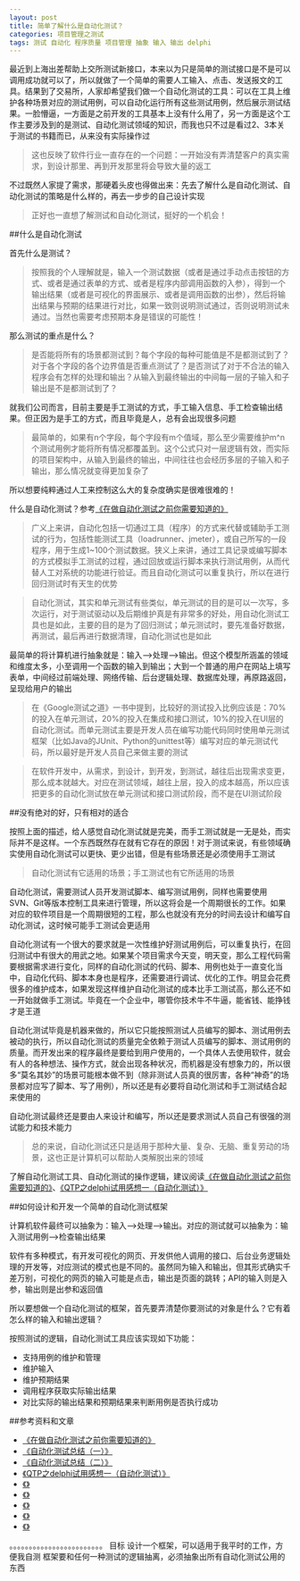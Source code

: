 ```yaml
---
layout: post
title: 简单了解什么是自动化测试？
categories: 项目管理之测试
tags: 测试 自动化 程序质量 项目管理 抽象 输入 输出 delphi
---
```


最近到上海出差帮助上交所测试新接口，本来以为只是简单的测试接口是不是可以调用成功就可以了，所以就做了一个简单的需要人工输入、点击、发送报文的工具。结果到了交易所，人家却希望我们做一个自动化测试的工具：可以在工具上维护各种场景对应的测试用例，可以自动化运行所有这些测试用例，然后展示测试结果。一脸懵逼，一方面是之前开发的工具基本上没有什么用了，另一方面是这个工作主要涉及到的是测试、自动化测试领域的知识，而我也只不过是看过2、3本关于测试的书籍而已，从来没有实际操作过

>这也反映了软件行业一直存在的一个问题：一开始没有弄清楚客户的真实需求，到设计那里、再到开发那里将会导致大量的返工

不过既然人家提了需求，那硬着头皮也得做出来：先去了解什么是自动化测试、自动化测试的策略是什么样的，再去一步步的自己设计实现

>正好也一直想了解测试和自动化测试，挺好的一个机会！

##什么是自动化测试

首先什么是测试？

>按照我的个人理解就是，输入一个测试数据（或者是通过手动点击按钮的方式、或者是通过表单的方式、或者是程序内部调用函数的入参），得到一个输出结果（或者是可视化的界面展示、或者是调用函数的出参），然后将输出结果与预期的结果进行对比，如果一致则说明测试通过，否则说明测试未通过。当然也需要考虑预期本身是错误的可能性！

那么测试的重点是什么？

>是否能将所有的场景都测试到？每个字段的每种可能值是不是都测试到了？对于各个字段的各个边界值是否重点测试了？是否测试了对于不合法的输入程序会有怎样的处理和输出？从输入到最终输出的中间每一层的子输入和子输出是不是都测试到了？

就我们公司而言，目前主要是手工测试的方式，手工输入信息、手工检查输出结果。但正因为是手工的方式，而且毕竟是人，总有会出现很多问题

>最简单的，如果有n个字段，每个字段有m个值域，那么至少需要维护m^n个测试用例才能将所有情况都覆盖到。这个公式只对一层逻辑有效，而实际的项目架构中，从输入到最终的输出，中间往往也会经历多层的子输入和子输出，那么情况就变得更加复杂了

所以想要纯粹通过人工来控制这么大的复杂度确实是很难很难的！

什么是自动化测试？参考[《在做自动化测试之前你需要知道的》](http://www.cnblogs.com/fnng/p/3653793.html)

>广义上来讲，自动化包括一切通过工具（程序）的方式来代替或辅助手工测试的行为，包括性能测试工具（loadrunner、jmeter），或自己所写的一段程序，用于生成1~100个测试数据。狭义上来讲，通过工具记录或编写脚本的方式模拟手工测试的过程，通过回放或运行脚本来执行测试用例，从而代替人工对系统的功能进行验证。而且自动化测试可以重复执行，所以在进行回归测试时有天生的优势

>自动化测试，其实和单元测试有些类似，单元测试的目的是可以一次写，多次运行，对于测试驱动以及后期维护真是有非常多的好处，用自动化测试工具也是如此，主要的目的是为了回归测试；单元测试时，要先准备好数据，再测试，最后再进行数据清理，自动化测试也是如此

最简单的将计算机进行抽象就是：输入-->处理-->输出。但这个模型所涵盖的领域和维度太多，小至调用一个函数的输入到输出；大到一个普通的用户在网站上填写表单，中间经过前端处理、网络传输、后台逻辑处理、数据库处理，再原路返回，呈现给用户的输出

>在《Google测试之道》一书中提到，比较好的测试投入比例应该是：70%的投入在单元测试，20%的投入在集成和接口测试，10%的投入在UI层的自动化测试。而单元测试主要是开发人员在编写功能代码同时使用单元测试框架（比如Java的JUnit、Python的unittest等）编写对应的单元测试代码，所以最好是开发人员自己来做主要的测试

>在软件开发中，从需求，到设计，到开发，到测试，越往后出现需求变更，那么成本就越大。对应在测试领域，越往上层，投入的成本越高，所以应该把更多的自动化测试放在单元测试和接口测试阶段，而不是在UI测试阶段

##没有绝对的好，只有相对的适合

按照上面的描述，给人感觉自动化测试就是完美，而手工测试就是一无是处，而实际并不是这样。一个东西既然存在就有它存在的原因！对于测试来说，有些领域确实使用自动化测试可以更快、更少出错，但是有些场景还是必须使用手工测试

>自动化测试有它适用的场景；手工测试也有它所适用的场景

自动化测试，需要测试人员开发测试脚本、编写测试用例，同样也需要使用SVN、Git等版本控制工具来进行管理，所以这将会是一个周期很长的工作。如果对应的软件项目是一个周期很短的工程，那么也就没有充分的时间去设计和编写自动化测试，这时候可能手工测试会更适用

自动化测试有一个很大的要求就是一次性维护好测试用例后，可以重复执行，在回归测试中有很大的用武之地。如果某个项目需求今天变，明天变，那么工程代码需要根据需求进行变化，同样的自动化测试的代码、脚本、用例也处于一直变化当中，自动化代码、脚本本身也是程序，还需要进行调试、优化的工作。明显会花费很多的维护成本，如果发现这样维护自动化测试的成本比手工测试高，那么还不如一开始就做手工测试。毕竟在一个企业中，哪管你技术牛不牛逼，能省钱、能挣钱才是王道

自动化测试毕竟是机器来做的，所以它只能按照测试人员编写的脚本、测试用例去被动的执行，所以自动化测试的质量完全依赖于测试人员编写的脚本、测试用例的质量。而开发出来的程序最终是要给到用户使用的，一个具体人去使用软件，就会有人的各种想法、操作方式，就会出现各种状况，而机器是没有想象力的，所以很多“莫名其妙”的场景可能根本做不到（除非测试人员真的很厉害，各种“神奇”的场景都对应写了脚本、写了用例），所以还是有必要将自动化测试和手工测试结合起来使用的

自动化测试最终还是要由人来设计和编写，所以还是要求测试人员自己有很强的测试能力和技术能力

>总的来说，自动化测试还只是适用于那种大量、复杂、无脑、重复劳动的场景，这也正是计算机可以帮助人类解脱出来的领域

了解自动化测试工具、自动化测试的操作逻辑，建议阅读[《在做自动化测试之前你需要知道的》](http://www.cnblogs.com/fnng/p/3653793.html)、[《QTP之delphi试用感想一（自动化测试）》](http://www.cnblogs.com/findumars/p/5995196.html)

##如何设计和开发一个简单的自动化测试框架

计算机软件最终可以抽象为：输入-->处理-->输出。对应的测试就可以抽象为：输入测试用例-->检查输出结果

软件有多种模式，有开发可视化的网页、开发供他人调用的接口、后台业务逻辑处理的开发等，对应测试的模式也是不同的。虽然同为输入和输出，但其形式确实千差万别，可视化的网页的输入可能是点击，输出是页面的跳转；API的输入则是入参，输出则是出参和返回值

所以要想做一个自动化测试的框架，首先要弄清楚你要测试的对象是什么？它有着怎么样的输入和输出逻辑？

按照测试的逻辑，自动化测试工具应该实现如下功能：

* 支持用例的维护和管理
* 维护输入
* 维护预期结果
* 调用程序获取实际输出结果
* 对比实际的输出结果和预期结果来判断用例是否执行成功

##参考资料和文章

* [《在做自动化测试之前你需要知道的》](http://www.cnblogs.com/fnng/p/3653793.html)
* [《自动化测试总结（一）》](http://blog.csdn.net/star890124/article/details/48311347)
* [《自动化测试总结（二）》](http://blog.csdn.net/star890124/article/details/48311361)
* [《QTP之delphi试用感想一（自动化测试）》](http://www.cnblogs.com/findumars/p/5995196.html)
* [《》]()
* [《》]()
* [《》]()
* [《》]()
* [《》]()



。。。。。。。。。。。。。。。。。。。。。。。。
目标
设计一个框架，可以适用于我平时的工作，方便我自测
框架要和任何一种测试的逻辑抽离，必须抽象出所有自动化测试公用的东西
